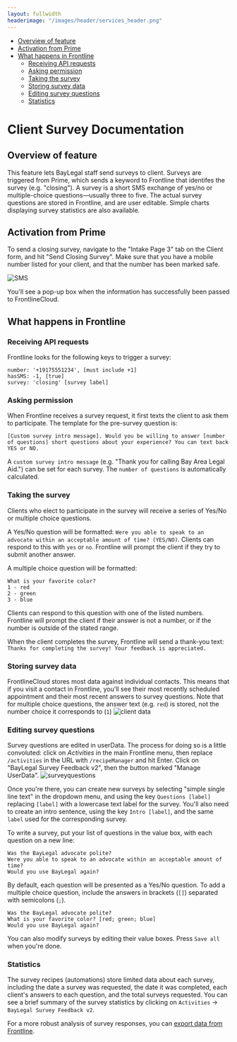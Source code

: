 ```yaml
---
layout: fullwidth
headerimage: "/images/header/services_header.png"
---
```


* [Overview of feature](#overview-of-feature)
* [Activation from Prime](#activation-from-prime)
* [What happens in Frontline](#what-happens-in-frontline)
    * [Receiving API requests](#receiving-api-requests)
    * [Asking permission](#asking-permission)
    * [Taking the survey](#taking-the-survey)
    * [Storing survey data](#storing-survey-data)
    * [Editing survey questions](#editing-survey-questions)
    * [Statistics](#statistics)

# Client Survey Documentation

## Overview of feature
This feature lets BayLegal staff send surveys to client. Surveys are triggered from Prime, which sends a keyword to Frontline that identifes the survey (e.g. "closing"). A survey is a short SMS exchange of yes/no or multiple-choice questions&mdash;usually three to five. The actual survey questions are stored in Frontline, and are user editable. Simple charts displaying survey statistics are also available.

## Activation from Prime
To send a closing survey, navigate to the "Intake Page 3" tab on the Client form, and hit "Send Closing Survey". Make sure that you have a mobile number listed for your client, and that the number has been marked safe.

![SMS]({{site.baseurl}}/images/baylegal/baylegal_smssurvey1.jpg)

You'll see a pop-up box when the information has successfully been passed to FrontlineCloud.

## What happens in Frontline

### Receiving API requests

Frontline looks for the following keys to trigger a survey:

```
number: '+19175551234', [must include +1]
hasSMS: -1, [true]
survey: 'closing' [survey label]
```

### Asking permission
When Frontline receives a survey request, it first texts the client to ask them to participate. The template for the pre-survey question is:

`[Custom survey intro message]. Would you be willing to answer [number of questions] short questions about your experience? You can text back YES or NO.`

A `custom survey intro message` (e.g. "Thank you for calling Bay Area Legal Aid.") can be set for each survey. The `number of questions` is automatically calculated.

### Taking the survey
Clients who elect to participate in the survey will receive a series of Yes/No or multiple choice questions.

A Yes/No question will be formatted: `Were you able to speak to an advocate within an acceptable amount of time? (YES/NO)`. Clients can respond to this with `yes` or `no`. Frontline will prompt the client if they try to submit another answer.

A multiple choice question will be formatted:    
```
What is your favorite color?    
1 - red    
2 - green    
3 - blue
```
Clients can respond to this question with one of the listed numbers. Frontline will prompt the client if their answer is not a number, or if the number is outside of the stated range. 

When the client completes the survey, Frontline will send a thank-you text: `Thanks for completing the survey! Your feedback is appreciated.`

### Storing survey data
FrontlineCloud stores most data against individual contacts. This means that if you visit a contact in Frontline, you'll see their most recently scheduled appointment and their most recent answers to survey questions. Note that for multiple choice questions, the answer text  (e.g. `red`) is stored, not the number choice it corresponds to (`1`)
![client data]({{site.baseurl}}/images/baylegal/client-data.png)

### Editing survey questions
Survey questions are edited in userData. The process for doing so is a little convoluted: click on *Activities* in the main Frontline menu, then replace `/activities` in the URL with `/recipeManager` and hit Enter. Click on "BayLegal Survey Feedback v2", then the button marked "Manage UserData".
![surveyquestions]({{site.baseurl}}/baylegal/imagesRecipe_UserData.png)

Once you're there, you can create new surveys by selecting "simple single line text" in the dropdown menu, and using the key `Questions [label]` replacing `[label]` with a lowercase text label for the survey. 
You'll also need to create an intro sentence, using the key `Intro [label]`, and the same `label` used for the corresponding survey.

To write a survey, put your list of questions in the value box, with each question on a new line: 

```
Was the BayLegal advocate polite?
Were you able to speak to an advocate within an acceptable amount of time? 
Would you use BayLegal again?
```

By default, each question will be presented as a Yes/No question. To add a multiple choice question, include the answers in brackets (`[]`) separated with semicolons (`;`).

```
Was the BayLegal advocate polite?
What is your favorite color? [red; green; blue]
Would you use BayLegal again?
```

You can also modify surveys by editing their value boxes. Press `Save all` when you're done. 

### Statistics
The survey recipes (automations) store limited data about each survey, including the date a survey was requested, the date it was completed, each client's answers to each question, and the total surveys requested. You can see a brief summary of the survey statistics by clicking on `Activities` -> `BayLegal Survey Feedback v2`.

For a more robust analysis of survey responses, you can [export data from Frontline](). 



